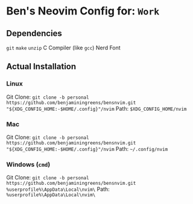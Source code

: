 # Ben's Neovim Config for: `Work`

## Dependencies

`git`
`make`
`unzip`
C Compiler (like `gcc`)
Nerd Font

## Actual Installation

### Linux

Git Clone: `git clone -b personal https://github.com/benjaminingreens/bensnvim.git "${XDG_CONFIG_HOME:-$HOME/.config}"/nvim`
Path: `$XDG_CONFIG_HOME/nvim`

### Mac

Git Clone: `git clone -b personal https://github.com/benjaminingreens/bensnvim.git "${XDG_CONFIG_HOME:-$HOME/.config}"/nvim`
Path: `~/.config/nvim`

### Windows (`cmd`)

Git Clone: `git clone -b personal https://github.com/benjaminingreens/bensnvim.git %userprofile%\AppData\Local\nvim\`
Path: `%userprofile%\AppData\Local\nvim\`
